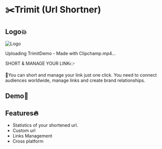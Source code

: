 
# ✂️Trimit (Url Shortner)
## Logo💥
![Logo](https://i.ibb.co/rd4xmHC/Trim-it.jpg)



Uploading TrimitDemo - Made with Clipchamp.mp4…



SHORT & MANAGE YOUR LINK👉

💫You can short and manage your link just one click. You need to connect audiences worldwide, manage links and create brand relationships.



## Demo📸





## Features🔥

- Statistics of your shortened url.
- Custom url 
- Links Management
- Cross platform


